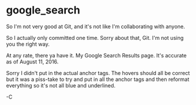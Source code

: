 # google_search

So I'm not very good at Git, and it's not like I'm collaborating with anyone.

So I actually only committed one time. Sorry about that, Git. I'm not using you the right way.

At any rate, there ya have it. My Google Search Results page. It's accurate as of August 11, 2016.

Sorry I didn't put in the actual <a> anchor tags. The hovers should all be correct but it was a piss-take to try and put in all the anchor tags and then reformat everything so it's not all blue and underlined.

-C
